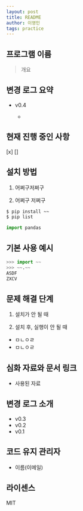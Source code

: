 ```yaml
---
layout: post
title: README
author: 이영민
tags: practice
---
```


## 프로그램 이름

> 개요

## 변경 로그 요약
- v0.4
    - ~~~

## 현재 진행 중인 사항
[x]
[]

## 설치 방법
1. 어쩌구저쩌구

2. 어쩌구 저쩌구
```bash
$ pip install ~~
$ pip list
```
```python
import pandas
```

## 기본 사용 예시
```python
>>> import ~~
>>> ~~.~~
ASDF
ZXCV
```

## 문제 해결 단계
1. 설치가 안 될 때

2. 설치 후, 실행이 안 될 때
- ㅁㄴㅇㄹ
- ㅁㄴㅇㄹ

## 심화 자료와 문서 링크
- 사용된 자료

## 변경 로그 소개
- v0.3
- v0.2
- v0.1

## 코드 유지 관리자
- 이름(이메일)
## 라이센스
MIT
